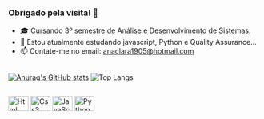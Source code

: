 ### Obrigado pela visita! 👋


- 🎓 Cursando 3º semestre de Análise e Desenvolvimento de Sistemas.
- 🌱 Estou atualmente estudando javascript, Python e  Quality Assurance...
- 📫 Contate-me no email: anaclara1905@hotmail.com

##
[![Anurag's GitHub stats](https://github-readme-stats.vercel.app/api?username=cllarinharc)](https://github.com/cllarinharc/github-readme-stats)
![Top Langs](https://github-readme-stats.vercel.app/api/top-langs/?username=cllarinharc&size_weight=0.5&count_weight=0.5)

##
<div>
  <img align="center" alt="Html" height="30" width="40" src="https://cdn.jsdelivr.net/gh/devicons/devicon/icons/html5/html5-original.svg" />
  <img align="center" alt="Css3" height="30" width="40"  src="https://cdn.jsdelivr.net/gh/devicons/devicon/icons/css3/css3-original.svg" />
  <img align="center" alt="JavaScript" height="30" width="40"  src="https://cdn.jsdelivr.net/gh/devicons/devicon/icons/javascript/javascript-original.svg" />
  <img align="center" alt="Python" height="30" width="40" src="https://cdn.jsdelivr.net/gh/devicons/devicon/icons/python/python-original.svg" />
</div>
